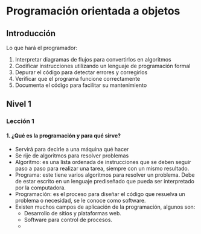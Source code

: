 # Programación orientada a objetos

## Introducción

Lo que hará el programador:

1. Interpretar diagramas de flujos para convertirlos en algoritmos
2. Codificar instrucciones utilizando un lenguaje de programación formal
3. Depurar el código para detectar errores y corregirlos
4. Verificar que el programa funcione correctamente
5. Documenta el código para facilitar su mantenimiento

## Nivel 1

### Lección 1

#### 1. ¿Qué es la programación y para qué sirve?

* Servirá para decirle a una máquina qué hacer
* Se rije de algoritmos para resolver problemas
* Algoritmo: es una lista ordenada de instrucciones que se deben seguir paso a paso para realizar una tarea, siempre con un mismo resultado.
* Programa: este tiene varios algoritmos para resolver un problema. Debe de estar escrito en un lenguaje prediseñado que pueda ser interpretado por la computadora.
* Programación: es el proceso para diseñar el código que resuelva un problema o necesidad, se le conoce como software.
* Existen muchos campos de aplicación de la programación, algunos son:
  * Desarrollo de sitios y plataformas web.
  * Software para control de procesos.
  * 

